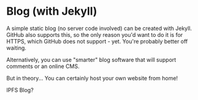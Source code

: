 # Blog \(with Jekyll\)

A simple static blog \(no server code involved\) can be created with Jekyll. GitHub also supports this, so the only reason you'd want to do it is for HTTPS, which GitHub does not support - yet. You're probably better off waiting.

Alternatively, you can use "smarter" blog software that will support comments or an online CMS.

But in theory... You can certainly host your own website from home!

IPFS Blog?

